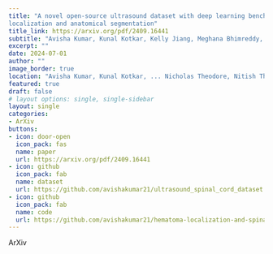 ```yaml
---
title: "A novel open-source ultrasound dataset with deep learning benchmarks for spinal cord injury
localization and anatomical segmentation"
title_link: https://arxiv.org/pdf/2409.16441
subtitle: "Avisha Kumar, Kunal Kotkar, Kelly Jiang, Meghana Bhimreddy, Daniel Davidar, Carly Weber-Levine, Siddharth Krishnan, Max Kerensky, Ruixing Liang, Kelley K. Leadingham, Denis Routkevitch, Andrew Hersh, Kimberly Ashayeri, Ian Suk, Jennifer Son, Nicholas Theodore, Nitish Thakor, and Amir Manbachi"
excerpt: ""
date: 2024-07-01
author: ""
image_border: true
location: "Avisha Kumar, Kunal Kotkar, ... Nicholas Theodore, Nitish Thakor, and Amir Manbachi"
featured: true
draft: false
# layout options: single, single-sidebar
layout: single
categories:
- ArXiv
buttons:
- icon: door-open
  icon_pack: fas
  name: paper
  url: https://arxiv.org/pdf/2409.16441
- icon: github
  icon_pack: fab
  name: dataset
  url: https://github.com/avishakumar21/ultrasound_spinal_cord_dataset
- icon: github
  icon_pack: fab
  name: code
  url: https://github.com/avishakumar21/hematoma-localization-and-spinal-cord-segmentation
---
```

ArXiv
